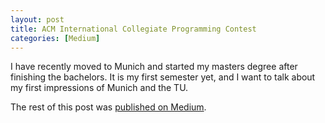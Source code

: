 ```yaml
---
layout: post
title: ACM International Collegiate Programming Contest
categories: [Medium]
---
```


I have recently moved to Munich and started my masters degree after finishing the bachelors. It is my first semester yet, and I want to talk about my first impressions of Munich and the TU.

The rest of this post was [published on Medium](https://medium.com/@evinpinar/tu-münich-cs-master-impressions-a8333283c7ae).
